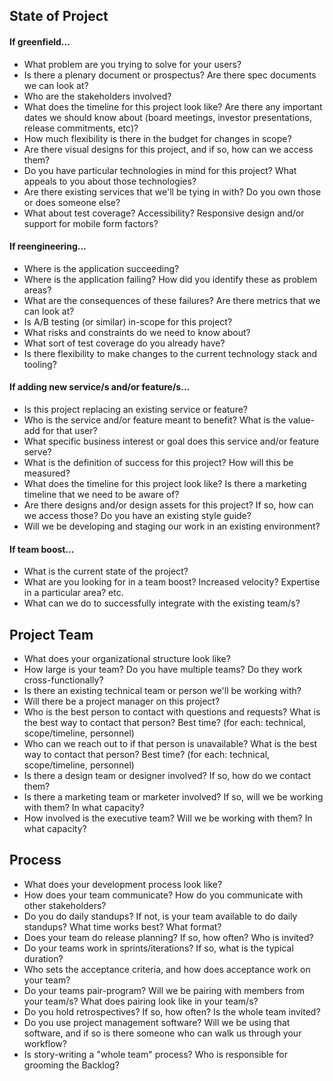 ## State of Project
#### If greenfield...
* What problem are you trying to solve for your users?
* Is there a plenary document or prospectus? Are there spec documents we can look at?
* Who are the stakeholders involved?
* What does the timeline for this project look like? Are there any important dates we should know about (board meetings, investor presentations, release commitments, etc)?
* How much flexibility is there in the budget for changes in scope?
* Are there visual designs for this project, and if so, how can we access them?
* Do you have particular technologies in mind for this project? What appeals to you about those technologies?
* Are there existing services that we'll be tying in with? Do you own those or does someone else?
* What about test coverage? Accessibility? Responsive design and/or support for mobile form factors?

#### If reengineering...
* Where is the application succeeding?
* Where is the application failing? How did you identify these as problem areas?
* What are the consequences of these failures? Are there metrics that we can look at?
* Is A/B testing (or similar) in-scope for this project?
* What risks and constraints do we need to know about?
* What sort of test coverage do you already have?
* Is there flexibility to make changes to the current technology stack and tooling?

#### If adding new service/s and/or feature/s...
* Is this project replacing an existing service or feature?
* Who is the service and/or feature meant to benefit? What is the value-add for that user?
* What specific business interest or goal does this service and/or feature serve?
* What is the definition of success for this project? How will this be measured?
* What does the timeline for this project look like? Is there a marketing timeline that we need to be aware of?
* Are there designs and/or design assets for this project? If so, how can we access those? Do you have an existing style guide?
* Will we be developing and staging our work in an existing environment?

#### If team boost...
* What is the current state of the project?
* What are you looking for in a team boost? Increased velocity? Expertise in a particular area? etc.
* What can we do to successfully integrate with the existing team/s?

## Project Team
* What does your organizational structure look like?
* How large is your team? Do you have multiple teams? Do they work cross-functionally?
* Is there an existing technical team or person we'll be working with?
* Will there be a project manager on this project?
* Who is the best person to contact with questions and requests? What is the best way to contact that person? Best time? (for each: technical, scope/timeline, personnel)
* Who can we reach out to if that person is unavailable? What is the best way to contact that person? Best time? (for each: technical, scope/timeline, personnel)
* Is there a design team or designer involved? If so, how do we contact them?
* Is there a marketing team or marketer involved? If so, will we be working with them? In what capacity?
* How involved is the executive team? Will we be working with them? In what capacity?

## Process
* What does your development process look like?
* How does your team communicate? How do you communicate with other stakeholders?
* Do you do daily standups? If not, is your team available to do daily standups? What time works best? What format?
* Does your team do release planning? If so, how often? Who is invited?
* Do your teams work in sprints/iterations? If so, what is the typical duration?
* Who sets the acceptance criteria, and how does acceptance work on your team?
* Do your teams pair-program? Will we be pairing with members from your team/s? What does pairing look like in your team/s?
* Do you hold retrospectives? If so, how often? Is the whole team invited?
* Do you use project management software? Will we be using that software, and if so is there someone who can walk us through your workflow?
* Is story-writing a "whole team" process? Who is responsible for grooming the Backlog?